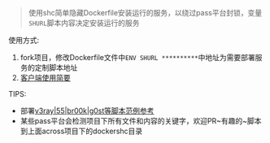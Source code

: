 > 使用shc简单隐藏Dockerfile安装运行的服务，以绕过pass平台封锁，变量`SHURL`脚本内容决定安装运行的服务  
  
使用方式:  
1. fork项目，修改Dockerfile文件中`ENV SHURL **********`中地址为需要部署服务的定制脚本地址  
2. [客户端使用简要](https://github.com/mixool/heroku#%E5%AE%A2%E6%88%B7%E7%AB%AF%E4%BD%BF%E7%94%A8%E7%AE%80%E8%A6%81)  
  
TIPS:  
* 部署[v3ray|55|br00k|g0st等脚本范例参考](https://github.com/mixool/across/tree/master/dockershc)  
* 某些pass平台会检测项目下所有文件和内容的关键字，欢迎PR~有趣的~脚本到上面across项目下的dockershc目录  
